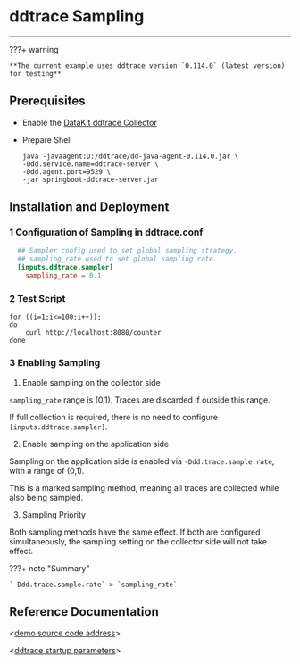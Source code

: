 # ddtrace Sampling

---

???+ warning

    **The current example uses ddtrace version `0.114.0` (latest version) for testing**

## Prerequisites

- Enable the [DataKit ddtrace Collector](/integrations/ddtrace/)

- Prepare Shell

  ```shell
  java -javaagent:D:/ddtrace/dd-java-agent-0.114.0.jar \
  -Ddd.service.name=ddtrace-server \
  -Ddd.agent.port=9529 \
  -jar springboot-ddtrace-server.jar
  ```

## Installation and Deployment

### 1 Configuration of Sampling in ddtrace.conf

```toml
  ## Sampler config used to set global sampling strategy.
  ## sampling_rate used to set global sampling rate.
  [inputs.ddtrace.sampler]
    sampling_rate = 0.1
```

### 2 Test Script

```shell
for ((i=1;i<=100;i++)); 
do
	curl http://localhost:8080/counter
done
```

### 3 Enabling Sampling

1. Enable sampling on the collector side

`sampling_rate` range is (0,1). Traces are discarded if outside this range.

If full collection is required, there is no need to configure `[inputs.ddtrace.sampler]`.

2. Enable sampling on the application side

Sampling on the application side is enabled via `-Ddd.trace.sample.rate`, with a range of (0,1).

This is a marked sampling method, meaning all traces are collected while also being sampled.

3. Sampling Priority

Both sampling methods have the same effect. If both are configured simultaneously, the sampling setting on the collector side will not take effect.

???+ note "Summary"

    `-Ddd.trace.sample.rate` > `sampling_rate`


## Reference Documentation

<[demo source code address](https://github.com/lrwh/observable-demo/tree/main/springboot-ddtrace-server)>

<[ddtrace startup parameters](/integrations/ddtrace-java/#start-options)>